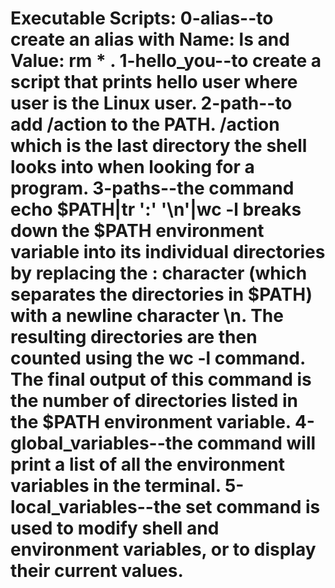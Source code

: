 # Executable Scripts: 0-alias--to create an alias with Name: ls and Value: rm * . 1-hello_you--to create a script that prints hello user where user is the Linux user. 2-path--to add /action to the PATH. /action which is the last directory the shell looks into when looking for a program. 3-paths--the command echo $PATH|tr ':' '\n'|wc -l breaks down the $PATH environment variable into its individual directories by replacing the : character (which separates the directories in $PATH) with a newline character \n. The resulting directories are then counted using the wc -l command. The final output of this command is the number of directories listed in the $PATH environment variable. 4-global_variables--the command will print a list of all the environment variables in the terminal. 5-local_variables--the set command is used to modify shell and environment variables, or to display their current values.
